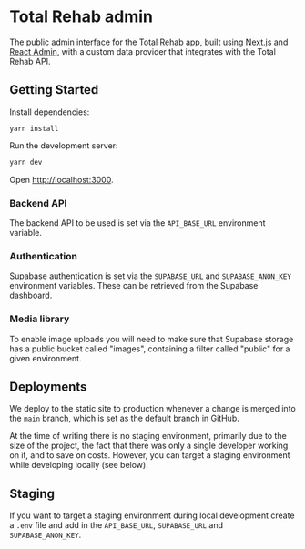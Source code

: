 # Total Rehab admin

The public admin interface for the Total Rehab app, built using
[Next.js](https://nextjs.org/docs) and [React Admin](https://marmelab.com/react-admin/),
with a custom data provider that integrates with the Total Rehab API.

## Getting Started

Install dependencies:

```text
yarn install
```

Run the development server:

```bash
yarn dev
```

Open [http://localhost:3000](http://localhost:3000).

### Backend API

The backend API to be used is set via the `API_BASE_URL` environment variable.

### Authentication

Supabase authentication is set via the `SUPABASE_URL` and `SUPABASE_ANON_KEY`
environment variables. These can be retrieved from the Supabase dashboard.

### Media library

To enable image uploads you will need to make sure that Supabase storage has
a public bucket called "images", containing a filter called "public" for a given
environment.

## Deployments

We deploy to the static site to production whenever a change is merged into the
`main` branch, which is set as the default branch in GitHub.

At the time of writing there is no staging environment, primarily due to the
size of the project, the fact that there was only a single developer working
on it, and to save on costs. However, you can target a staging environment while
developing locally (see below).

## Staging

If you want to target a staging environment during local development create a
`.env` file and add in the `API_BASE_URL`, `SUPABASE_URL` and `SUPABASE_ANON_KEY`.
